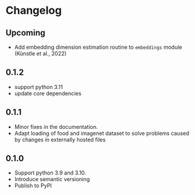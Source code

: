 # Changelog

## Upcoming

- Add embedding dimension estimation routine to `embeddings` module (Künstle et al., 2022)

## 0.1.2

- support python 3.11
- update core dependencies
  
## 0.1.1

- Minor fixes in the documentation.
- Adapt loading of food and imagenet dataset to solve problems caused by changes in externally hosted files
  
## 0.1.0

- Support python 3.9 and 3.10.
- Introduce semantic versioning
- Publish to PyPI

